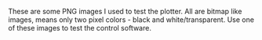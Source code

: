 These are some PNG images I used to test the plotter. All are bitmap like images, means only two pixel colors - black and white/transparent. Use one of these images to test the control software.

